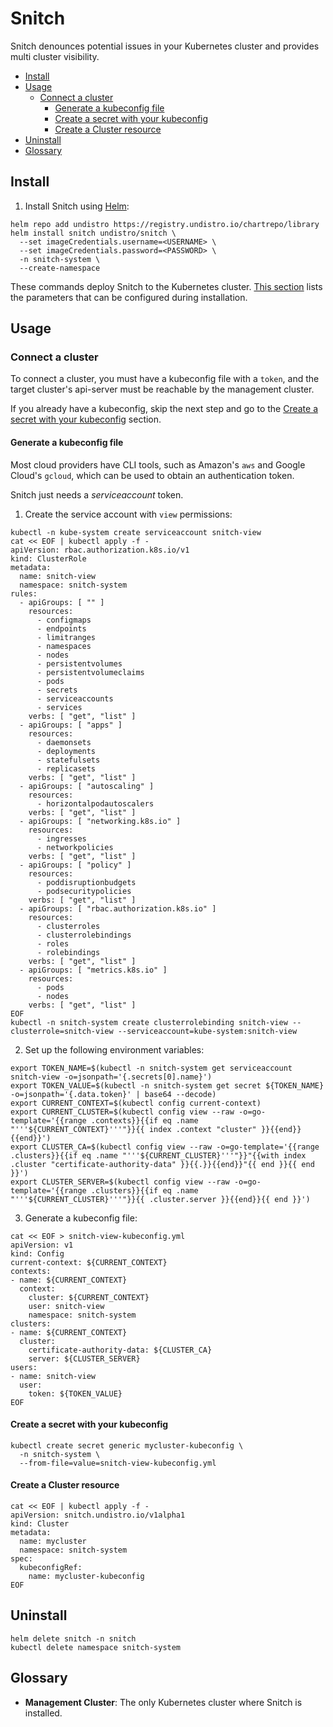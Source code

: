 # Snitch

Snitch denounces potential issues in your Kubernetes cluster
and provides multi cluster visibility.

- [Install](#install)
- [Usage](#usage)
    + [Connect a cluster](#connect-a-cluster)
        - [Generate a kubeconfig file](#generate-a-kubeconfig-file)
        - [Create a secret with your kubeconfig](#create-a-secret-with-your-kubeconfig)
        - [Create a Cluster resource](#create-a-cluster-resource)
- [Uninstall](#uninstall)
- [Glossary](#glossary)

## Install

1. Install Snitch using [Helm](https://helm.sh/docs/):
```shell
helm repo add undistro https://registry.undistro.io/chartrepo/library
helm install snitch undistro/snitch \
  --set imageCredentials.username=<USERNAME> \
  --set imageCredentials.password=<PASSWORD> \
  -n snitch-system \
  --create-namespace
```

These commands deploy Snitch to the Kubernetes cluster. 
[This section](https://github.com/getupio-undistro/snitch/tree/main/charts/snitch) lists the parameters that can be configured during installation.

## Usage

### Connect a cluster

To connect a cluster, you must have a kubeconfig file with a `token`, and
the target cluster's api-server must be reachable by the management cluster.

If you already have a kubeconfig, 
skip the next step and go to the [Create a secret with your kubeconfig](#create-a-secret-with-your-kubeconfig) section. 

#### Generate a kubeconfig file

Most cloud providers have CLI tools, such as Amazon's `aws` and Google Cloud's
`gcloud`, which can be used to obtain an authentication token.

Snitch just needs a _serviceaccount_ token.

1. Create the service account with `view` permissions:
```shell
kubectl -n kube-system create serviceaccount snitch-view
cat << EOF | kubectl apply -f -
apiVersion: rbac.authorization.k8s.io/v1
kind: ClusterRole
metadata:
  name: snitch-view
  namespace: snitch-system
rules:
  - apiGroups: [ "" ]
    resources:
      - configmaps
      - endpoints
      - limitranges
      - namespaces
      - nodes
      - persistentvolumes
      - persistentvolumeclaims
      - pods
      - secrets
      - serviceaccounts
      - services
    verbs: [ "get", "list" ]
  - apiGroups: [ "apps" ]
    resources:
      - daemonsets
      - deployments
      - statefulsets
      - replicasets
    verbs: [ "get", "list" ]
  - apiGroups: [ "autoscaling" ]
    resources:
      - horizontalpodautoscalers
    verbs: [ "get", "list" ]
  - apiGroups: [ "networking.k8s.io" ]
    resources:
      - ingresses
      - networkpolicies
    verbs: [ "get", "list" ]
  - apiGroups: [ "policy" ]
    resources:
      - poddisruptionbudgets
      - podsecuritypolicies
    verbs: [ "get", "list" ]
  - apiGroups: [ "rbac.authorization.k8s.io" ]
    resources:
      - clusterroles
      - clusterrolebindings
      - roles
      - rolebindings
    verbs: [ "get", "list" ]
  - apiGroups: [ "metrics.k8s.io" ]
    resources:
      - pods
      - nodes
    verbs: [ "get", "list" ]
EOF
kubectl -n snitch-system create clusterrolebinding snitch-view --clusterrole=snitch-view --serviceaccount=kube-system:snitch-view
```

2. Set up the following environment variables:
```shell
export TOKEN_NAME=$(kubectl -n snitch-system get serviceaccount snitch-view -o=jsonpath='{.secrets[0].name}')
export TOKEN_VALUE=$(kubectl -n snitch-system get secret ${TOKEN_NAME} -o=jsonpath='{.data.token}' | base64 --decode)
export CURRENT_CONTEXT=$(kubectl config current-context)
export CURRENT_CLUSTER=$(kubectl config view --raw -o=go-template='{{range .contexts}}{{if eq .name "'''${CURRENT_CONTEXT}'''"}}{{ index .context "cluster" }}{{end}}{{end}}')
export CLUSTER_CA=$(kubectl config view --raw -o=go-template='{{range .clusters}}{{if eq .name "'''${CURRENT_CLUSTER}'''"}}"{{with index .cluster "certificate-authority-data" }}{{.}}{{end}}"{{ end }}{{ end }}')
export CLUSTER_SERVER=$(kubectl config view --raw -o=go-template='{{range .clusters}}{{if eq .name "'''${CURRENT_CLUSTER}'''"}}{{ .cluster.server }}{{end}}{{ end }}')
```

3. Generate a kubeconfig file:
```shell
cat << EOF > snitch-view-kubeconfig.yml
apiVersion: v1
kind: Config
current-context: ${CURRENT_CONTEXT}
contexts:
- name: ${CURRENT_CONTEXT}
  context:
    cluster: ${CURRENT_CONTEXT}
    user: snitch-view
    namespace: snitch-system
clusters:
- name: ${CURRENT_CONTEXT}
  cluster:
    certificate-authority-data: ${CLUSTER_CA}
    server: ${CLUSTER_SERVER}
users:
- name: snitch-view
  user:
    token: ${TOKEN_VALUE}
EOF
```

#### Create a secret with your kubeconfig

```shell
kubectl create secret generic mycluster-kubeconfig \
  -n snitch-system \
  --from-file=value=snitch-view-kubeconfig.yml
```

#### Create a Cluster resource

```shell
cat << EOF | kubectl apply -f -
apiVersion: snitch.undistro.io/v1alpha1
kind: Cluster
metadata:
  name: mycluster
  namespace: snitch-system
spec:
  kubeconfigRef:
    name: mycluster-kubeconfig
EOF
```

## Uninstall

```shell
helm delete snitch -n snitch
kubectl delete namespace snitch-system
```

## Glossary

- **Management Cluster**: The only Kubernetes cluster where Snitch is installed.
